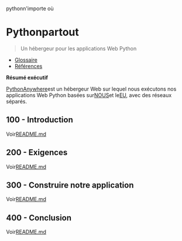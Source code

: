 pythonn'importe où

# Pythonpartout

> Un hébergeur pour les applications Web Python

-   [Glossaire](./GLOSSARY.md)
-   [Références](./REFERENCES.md)

**Résumé exécutif**

[PythonAnywhere](https://www.pythonanywhere.com)est un hébergeur Web sur lequel nous exécutons nos applications Web Python basées sur[NOUS](https://www.pythonanywhere.com/user/wvanheemstra/account/)et le[EU](<>), avec des réseaux séparés.

## 100 - Introduction

Voir[README.md](./100/README.md)

## 200 - Exigences

Voir[README.md](./200/README.md)

## 300 - Construire notre application

Voir[README.md](./300/README.md)

## 400 - Conclusion

Voir[README.md](./400/README.md)
